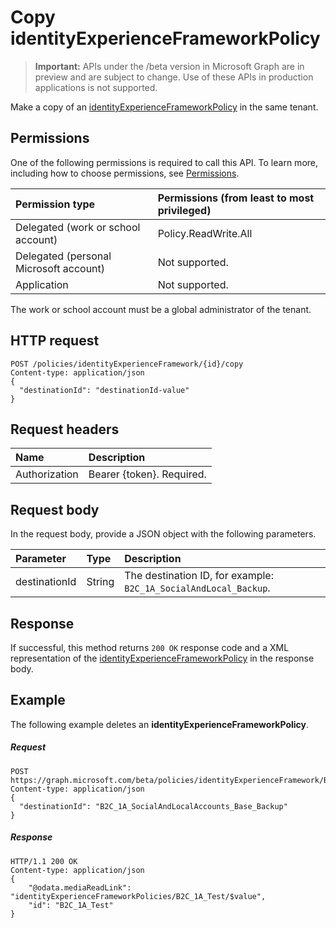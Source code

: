 # Copy identityExperienceFrameworkPolicy

> **Important:** APIs under the /beta version in Microsoft Graph are in preview and are subject to change. Use of these APIs in production applications is not supported.

Make a copy of an [identityExperienceFrameworkPolicy](../resources/identityexperienceframeworkpolicy.md) in the same tenant.

## Permissions

One of the following permissions is required to call this API. To learn more, including how to choose permissions, see [Permissions](../../../concepts/permissions_reference.md).

|Permission type      | Permissions (from least to most privileged)              |
|:--------------------|:---------------------------------------------------------|
|Delegated (work or school account)|Policy.ReadWrite.All|
|Delegated (personal Microsoft account)| Not supported.|
|Application|Not supported.|

The work or school account must be a global administrator of the tenant.

## HTTP request

<!-- { "blockType": "ignored" } -->
```http
POST /policies/identityExperienceFramework/{id}/copy
Content-type: application/json
{
  "destinationId": "destinationId-value"
}
```

## Request headers

|Name|Description|
|:---------------|:----------|
|Authorization|Bearer {token}. Required.|

## Request body

In the request body, provide a JSON object with the following parameters.

| Parameter	   | Type	|Description|
|:---------------|:--------|:----------|
|destinationId|String|The destination ID, for example: `B2C_1A_SocialAndLocal_Backup`.|

## Response

If successful, this method returns `200 OK` response code and a XML representation of the [identityExperienceFrameworkPolicy](../resources/identityexperienceframeworkpolicy.md) in the response body.

## Example

The following example deletes an **identityExperienceFrameworkPolicy**.

##### Request

<!-- {
  "blockType": "request",
  "name": "copy_identityExperienceFramework"
}-->
```http
POST https://graph.microsoft.com/beta/policies/identityExperienceFramework/B2C_1A_SocialAndLocalAccounts_Base/copy
Content-type: application/json
{
  "destinationId": "B2C_1A_SocialAndLocalAccounts_Base_Backup"
}
```

##### Response

<!-- {
  "blockType": "response",
  "truncated": true,
  "@odata.type": "microsoft.graph.policies.identityExperienceFramework"
} -->
```http
HTTP/1.1 200 OK
Content-type: application/json
{
    "@odata.mediaReadLink": "identityExperienceFrameworkPolicies/B2C_1A_Test/$value",
    "id": "B2C_1A_Test"
}
```

<!-- uuid: 8fcb5dbc-d5aa-4681-8e31-b001d5168d79
2015-10-25 14:57:30 UTC -->
<!-- {
  "type": "#page.annotation",
  "description": "Get identityExperienceFramework",
  "keywords": "",
  "section": "documentation",
  "tocPath": ""
}-->